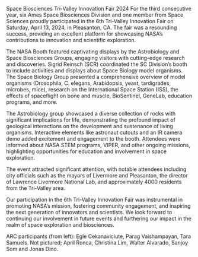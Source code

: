 Space Biosciences Tri-Valley Innovation Fair 2024 
 For the third consecutive year, six Ames Space Biosciences Division and one member from Space Sciences proudly participated in the 6th Tri-Valley Innovation Fair on Saturday, April 13, 2024, in Pleasanton, CA. The fair was a resounding success, providing an excellent platform for showcasing NASA’s contributions to innovation and scientific exploration.

The NASA Booth featured captivating displays by the Astrobiology and Space Biosciences Groups, engaging visitors with cutting-edge research and discoveries. Sigrid Reinsch (SCR) coordinated the SC Division’s booth to include activities and displays about Space Biology model organisms. The Space Biology Group presented a comprehensive overview of model organisms (Drosophila, C. elegans, Arabidopsis, yeast, tardigrades, microbes, mice), research on the International Space Station (ISS), the effects of spaceflight on bone and muscle, BioSentinel, GeneLab, education programs, and more.

The Astrobiology group showcased a diverse collection of rocks with significant implications for life, demonstrating the profound impact of geological interactions on the development and sustenance of living organisms. Interactive elements like astronaut cutouts and an IR camera demo added excitement and engagement to the booth. Attendees were informed about NASA STEM programs, VIPER, and other ongoing missions, highlighting opportunities for education and involvement in space exploration.

The event attracted significant attention, with notable attendees including city officials such as the mayors of Livermore and Pleasanton, the director of Lawrence Livermore National Lab, and approximately 4000 residents from the Tri-Valley area.

Our participation in the 6th Tri-Valley Innovation Fair was instrumental in promoting NASA’s mission, fostering community engagement, and inspiring the next generation of innovators and scientists. We look forward to continuing our involvement in future events and furthering our impact in the realm of space exploration and biosciences.

ARC participants (from left): Egle Cekanaviciute, Parag Vaishampayan, Tara Samuels. Not pictured; April Ronca, Christina Lim, Walter Alvarado, Sanjoy Som and Jonas Dino.